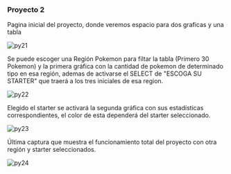 <h3>Proyecto 2</h3>



Pagina inicial del proyecto, donde veremos espacio para dos graficas y una tabla

![py21](https://user-images.githubusercontent.com/77079653/179398465-600063aa-31d5-4ac3-b310-f587ffe7b97e.png)



Se puede escoger una Región Pokemon para filtar la tabla (Primero 30 Pokemon) y la primera gráfica con la cantidad de pokemon de determinado tipo en esa región, ademas de activarse el SELECT de "ESCOGA SU STARTER" que traerá a los tres iniciales de esa region. 

![py22](https://user-images.githubusercontent.com/77079653/179398489-ce658b83-7d3b-4d7d-98d0-3fb77d2bfbcd.png)




Elegido el starter se activará la segunda gráfica con sus estadísticas correspondientes, el color de esta dependerá del starter seleccionado.

![py23](https://user-images.githubusercontent.com/77079653/179398576-c3c9d76c-88c6-4084-a0e8-442230d0eca9.png)




Última captura que muestra el funcionamiento total del proyecto con otra región y starter seleccionados.

![py24](https://user-images.githubusercontent.com/77079653/179398631-0793f02f-5da2-4597-be59-6522a7efc73f.png)
